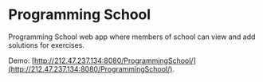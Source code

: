 # Programming School

Programming School web app where members of school can view and add solutions for exercises.


Demo: [http://212.47.237.134:8080/ProgrammingSchool/](http://212.47.237.134:8080/ProgrammingSchool/).
